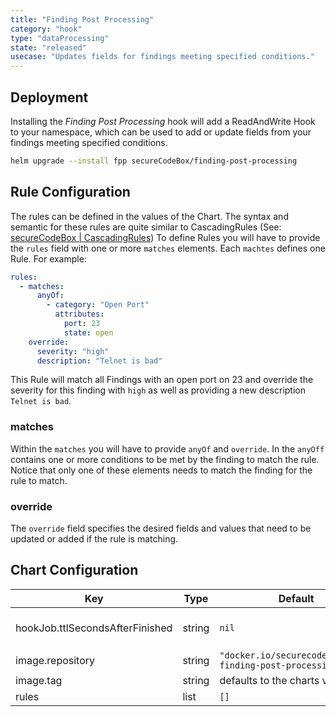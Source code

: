 ```yaml
---
title: "Finding Post Processing"
category: "hook"
type: "dataProcessing"
state: "released"
usecase: "Updates fields for findings meeting specified conditions."
---
```


<!-- end -->

## Deployment

Installing the _Finding Post Processing_ hook will add a ReadAndWrite Hook to your namespace,
which can be used to add or update fields from your findings meeting specified conditions.

```bash
helm upgrade --install fpp secureCodeBox/finding-post-processing
```

## Rule Configuration

The rules can be defined in the values of the Chart.
The syntax and semantic for these rules are quite similar to CascadingRules (See: [secureCodeBox | CascadingRules](/docs/api/crds/cascading-rule))
To define Rules you will have to provide the `rules` field with one or more `matches` elements.
Each `machtes` defines one Rule.
For example:

```yaml
rules:
  - matches:
      anyOf:
        - category: "Open Port"
          attributes:
            port: 23
            state: open
    override:
      severity: "high"
      description: "Telnet is bad"
```

This Rule will match all Findings with an open port on 23 and override the severity for this finding with `high` as well as providing a new description `Telnet is bad`.

### matches

Within the `matches` you will have to provide `anyOf` and `override`.
In the `anyOff` contains one or more conditions to be met by the finding to match the rule.
Notice that only one of these elements needs to match the finding for the rule to match.

### override

The `override` field specifies the desired fields and values that need to be updated or added if the rule is matching.

## Chart Configuration

| Key | Type | Default | Description |
|-----|------|---------|-------------|
| hookJob.ttlSecondsAfterFinished | string | `nil` | Seconds after which the kubernetes job for the hook will be deleted. Requires the Kubernetes TTLAfterFinished controller: https://kubernetes.io/docs/concepts/workloads/controllers/ttlafterfinished/ |
| image.repository | string | `"docker.io/securecodebox/hook-finding-post-processing"` | Hook image repository |
| image.tag | string | defaults to the charts version | The image Tag defaults to the charts version if not defined. |
| rules | list | `[]` |  |
